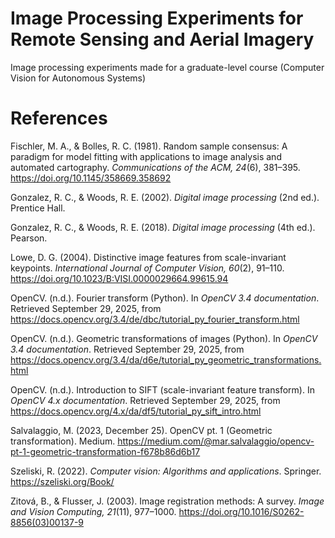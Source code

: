 # Image Processing Experiments for Remote Sensing and Aerial Imagery
Image processing experiments made for a graduate-level course (Computer Vision for Autonomous Systems)

# References

Fischler, M. A., & Bolles, R. C. (1981). Random sample consensus: A paradigm for model fitting with applications to image analysis and automated cartography. *Communications of the ACM, 24*(6), 381–395. https://doi.org/10.1145/358669.358692

Gonzalez, R. C., & Woods, R. E. (2002). *Digital image processing* (2nd ed.). Prentice Hall.

Gonzalez, R. C., & Woods, R. E. (2018). *Digital image processing* (4th ed.). Pearson.

Lowe, D. G. (2004). Distinctive image features from scale-invariant keypoints. *International Journal of Computer Vision, 60*(2), 91–110. https://doi.org/10.1023/B:VISI.0000029664.99615.94

OpenCV. (n.d.). Fourier transform (Python). In *OpenCV 3.4 documentation*. Retrieved September 29, 2025, from https://docs.opencv.org/3.4/de/dbc/tutorial_py_fourier_transform.html

OpenCV. (n.d.). Geometric transformations of images (Python). In *OpenCV 3.4 documentation*. Retrieved September 29, 2025, from https://docs.opencv.org/3.4/da/d6e/tutorial_py_geometric_transformations.html

OpenCV. (n.d.). Introduction to SIFT (scale-invariant feature transform). In *OpenCV 4.x documentation*. Retrieved September 29, 2025, from https://docs.opencv.org/4.x/da/df5/tutorial_py_sift_intro.html

Salvalaggio, M. (2023, December 25). OpenCV pt. 1 (Geometric transformation). Medium. https://medium.com/@mar.salvalaggio/opencv-pt-1-geometric-transformation-f678b86d6b17

Szeliski, R. (2022). *Computer vision: Algorithms and applications*. Springer. https://szeliski.org/Book/

Zitová, B., & Flusser, J. (2003). Image registration methods: A survey. *Image and Vision Computing, 21*(11), 977–1000. https://doi.org/10.1016/S0262-8856(03)00137-9

